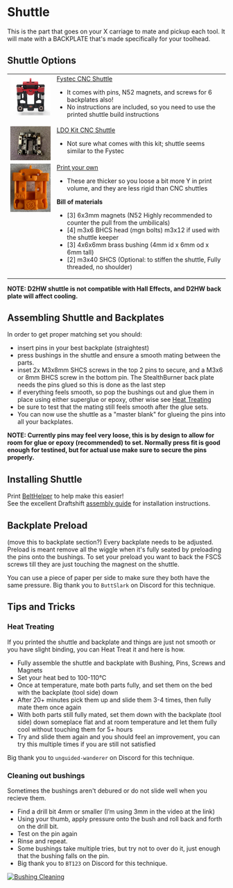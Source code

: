 # Shuttle

This is the part that goes on your X carriage to mate and pickup each tool. It will mate with a BACKPLATE that's made specifically for your toolhead. <br>

## Shuttle Options
<table>
<tr><td valign="top">
		<img src="media/Shuttle/Fystec_CNC_Shuttle.jpg" width=200></td>
	<td valign="top">
			<a href="https://www.fysetc.com/products/fysetc-stealthchanger-cnc-shuttle-kit-sb-combo-v2-board-tool-distribution-board-h36-board?variant=44927105040559">Fystec CNC Shuttle</a><br>
		<ul>
			<li>It comes with pins, N52 magnets, and screws for 6 backplates also!</li>
			<li>No instructions are included, so you need to use the printed shuttle build instructions</li>
		</ul></td></tr>
	
<tr><td valign="top">
		<img src="media/Shuttle/LDO_CNC_shuttle.jpg" width=200></td>
	<td valign="top">
			<a href="https://kb-3d.com/store/voron/6008-ldo-motors-stealth-changer-cnc-shuttle-kit-6975415159350.html">LDO Kit CNC Shuttle</a><br>
		<ul>
			<li>Not sure what comes with this kit; shuttle seems similar to the Fystec</li>
		</ul></td></tr>
<tr><td valign="top">
		<img src="media/Shuttle/printed_backplate_v1.1.jpg" width=200></td><td valign="top">
			<a href="https://github.com/DraftShift/StealthChanger?tab=readme-ov-file">Print your own</a><br>
			<ul><li>These are thicker so you loose a bit more Y in print volume, and they are less rigid than CNC shuttles</li>
		</ul>
		<b>Bill of materials</b>
		<ul>
		<li>[3] 6x3mm magnets (N52 Highly recommended to counter the pull from the umbilicals)</li>
		<li>[4] m3x6 BHCS head (mgn bolts) m3x12 if used with the shuttle keeper</li>
		<li>[3] 4x6x6mm brass bushing (4mm id x 6mm od x 6mm tall)</li>
		<li>[2] m3x40 SHCS (Optional: to stiffen the shuttle, Fully threaded, no shoulder)</li>
		</ul>
</td></tr>
</table>


**NOTE: D2HW shuttle is not compatible with Hall Effects, and D2HW back plate will affect cooling.**

## Assembling Shuttle and Backplates
In order to get proper matching set you should:
- insert pins in your best backplate (straightest)
- press bushings in the shuttle and ensure a smooth mating between the parts.
- inset 2x M3x8mm SHCS screws in the top 2 pins to secure, and a M3x6 or 8mm BHCS screw in the bottom pin. The StealthBurner back plate needs the pins glued so this is done as the last step
- if everything feels smooth, so pop the bushings out and glue them in place using either superglue or epoxy, other wise see [Heat Treating](#heat-treating)
- be sure to test that the mating still feels smooth after the glue sets.
- You can now use the shuttle as a "master blank" for glueing the pins into all your backplates.

**NOTE: Currently pins may feel very loose, this is by design to allow for room for glue or epoxy (recommended) to set.  Normally press fit is good enough for testined, but for actual use make sure to secure the pins properly.**
  
## Installing Shuttle
Print <a href="https://github.com/DraftShift/StealthChanger/tree/main/STLs/Extras/BeltHelper">BeltHelper</a> to help make this easier!<br>
See the excellent Draftshift <a href="https://github.com/DraftShift/StealthChanger/blob/main/Manual/Stealthchanger_Assembly_Guide.pdf">assembly guide</a> for installation instructions.

## Backplate Preload
(move this to backplate section?)
Every backplate needs to be adjusted. Preload is meant remove all the wiggle when it's fully seated by preloading the pins onto the bushings. To set your preload you want to back the FSCS screws till they are just touching the magnest on the shuttle. 

You can use a piece of paper per side to make sure they both have the same pressure.
Big thank you to `ButtSlark` on Discord for this technique.


## Tips and Tricks

### Heat Treating
If you printed the shuttle and backplate and things are just not smooth or you have slight binding, you can Heat Treat it and here is how.
- Fully assemble the shuttle and backplate with Bushing, Pins, Screws and Magnets
- Set your heat bed to 100-110°C
- Once at temperature, mate both parts fully, and set them on the bed with the backplate (tool side) down
- After 20+ minutes pick them up and slide them 3-4 times, then fully mate them once again
- With both parts still fully mated, set them down with the backplate (tool side) down someplace flat and at room temperature and let them fully cool without touching them for 5+ hours
- Try and slide them again and you should feel an improvement, you can try this multiple times if you are still not satisfied

Big thank you to `unguided-wanderer` on Discord for this technique.


### Cleaning out bushings
Sometimes the bushings aren't debured or do not slide well when you recieve them.

- Find a drill bit 4mm or smaller (I’m using 3mm in the video at the link)
- Using your thumb, apply pressure onto the bush and roll back and forth on the drill bit. 
- Test on the pin again
- Rinse and repeat.
- Some bushings take multiple tries, but try not to over do it, just enough that the bushing falls on the pin.
- Big thank you to `BT123` on Discord for this technique.
  
[![Bushing Cleaning](https://img.youtube.com/vi/AHlydBsMJro/0.jpg)](https://www.youtube.com/watch?v=AHlydBsMJro)


